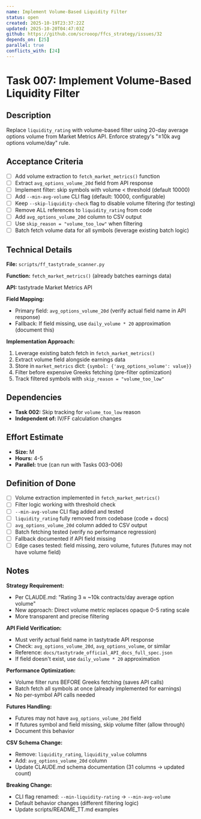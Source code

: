 ```yaml
---
name: Implement Volume-Based Liquidity Filter
status: open
created: 2025-10-19T23:37:22Z
updated: 2025-10-20T04:47:03Z
github: https://github.com/scrooop/ffcs_strategy/issues/32
depends_on: [25]
parallel: true
conflicts_with: [24]
---
```


# Task 007: Implement Volume-Based Liquidity Filter

## Description

Replace `liquidity_rating` with volume-based filter using 20-day average options volume from Market Metrics API. Enforce strategy's "≥10k avg options volume/day" rule.

## Acceptance Criteria

- [ ] Add volume extraction to `fetch_market_metrics()` function
- [ ] Extract `avg_options_volume_20d` field from API response
- [ ] Implement filter: skip symbols with volume < threshold (default 10000)
- [ ] Add `--min-avg-volume` CLI flag (default: 10000, configurable)
- [ ] Keep `--skip-liquidity-check` flag to disable volume filtering (for testing)
- [ ] Remove ALL references to `liquidity_rating` from code
- [ ] Add `avg_options_volume_20d` column to CSV output
- [ ] Use `skip_reason = "volume_too_low"` when filtering
- [ ] Batch fetch volume data for all symbols (leverage existing batch logic)

## Technical Details

**File:** `scripts/ff_tastytrade_scanner.py`

**Function:** `fetch_market_metrics()` (already batches earnings data)

**API:** tastytrade Market Metrics API

**Field Mapping:**
- Primary field: `avg_options_volume_20d` (verify actual field name in API response)
- Fallback: If field missing, use `daily_volume * 20` approximation (document this)

**Implementation Approach:**
1. Leverage existing batch fetch in `fetch_market_metrics()`
2. Extract volume field alongside earnings data
3. Store in `market_metrics` dict: `{symbol: {'avg_options_volume': value}}`
4. Filter before expensive Greeks fetching (pre-filter optimization)
5. Track filtered symbols with `skip_reason = "volume_too_low"`

## Dependencies

- **Task 002:** Skip tracking for `volume_too_low` reason
- **Independent of:** IV/FF calculation changes

## Effort Estimate

- **Size:** M
- **Hours:** 4-5
- **Parallel:** true (can run with Tasks 003-006)

## Definition of Done

- [ ] Volume extraction implemented in `fetch_market_metrics()`
- [ ] Filter logic working with threshold check
- [ ] `--min-avg-volume` CLI flag added and tested
- [ ] `liquidity_rating` fully removed from codebase (code + docs)
- [ ] `avg_options_volume_20d` column added to CSV output
- [ ] Batch fetching tested (verify no performance regression)
- [ ] Fallback documented if API field missing
- [ ] Edge cases tested: field missing, zero volume, futures (futures may not have volume field)

## Notes

**Strategy Requirement:**
- Per CLAUDE.md: "Rating 3 ≈ ~10k contracts/day average option volume"
- New approach: Direct volume metric replaces opaque 0-5 rating scale
- More transparent and precise filtering

**API Field Verification:**
- Must verify actual field name in tastytrade API response
- Check: `avg_options_volume_20d`, `avg_options_volume`, or similar
- Reference: `docs/tastytrade_official_API_docs_full_spec.json`
- If field doesn't exist, use `daily_volume * 20` approximation

**Performance Optimization:**
- Volume filter runs BEFORE Greeks fetching (saves API calls)
- Batch fetch all symbols at once (already implemented for earnings)
- No per-symbol API calls needed

**Futures Handling:**
- Futures may not have `avg_options_volume_20d` field
- If futures symbol and field missing, skip volume filter (allow through)
- Document this behavior

**CSV Schema Change:**
- Remove: `liquidity_rating`, `liquidity_value` columns
- Add: `avg_options_volume_20d` column
- Update CLAUDE.md schema documentation (31 columns → updated count)

**Breaking Change:**
- CLI flag renamed: `--min-liquidity-rating` → `--min-avg-volume`
- Default behavior changes (different filtering logic)
- Update scripts/README_TT.md examples
